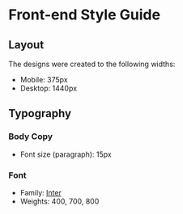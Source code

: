 # Front-end Style Guide

## Layout

The designs were created to the following widths:

- Mobile: 375px
- Desktop: 1440px




## Typography

### Body Copy

- Font size (paragraph): 15px

### Font

- Family: [Inter](https://fonts.google.com/specimen/Inter)
- Weights: 400, 700, 800
